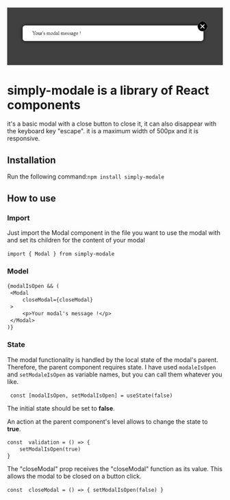 ![Cover](src/lib/assets/modal-image.PNG)

# simply-modale is a library of React components 

it's a basic modal with a close button to close it, it can also disappear with the keyboard key "escape".
it is a maximum width of 500px and it is responsive.

## Installation

Run the following command:`npm install simply-modale`

## How to use

### Import

Just import the Modal component in the file you want to use the modal with and set its children for the content of your modal

`import { Modal } from simply-modale`

### Model

   ```
   {modalIsOpen && (
    <Modal
	    closeModal={closeModal}
    >
	    <p>Your modal's message !</p>	      
    </Modal>
)}
```

### State

The modal functionality is handled by the local state of the modal's parent. Therefore, the parent component requires state. I have used `modaleIsOpen` and `setModaleIsOpen` as variable names, but you can call them whatever you like.


`` const [modalIsOpen, setModalIsOpen] = useState(false)``



The initial state should be set to __false__.

An action at the parent component's level allows to change the state to __true__.

```
const  validation = () => {
    setModalIsOpen(true)
}

```

The "closeModal" prop receives the "closeModal" function as its value. This allows the modal to be closed on a button click.

``
 const  closeModal = () => {
    setModalIsOpen(false)
 }
``
